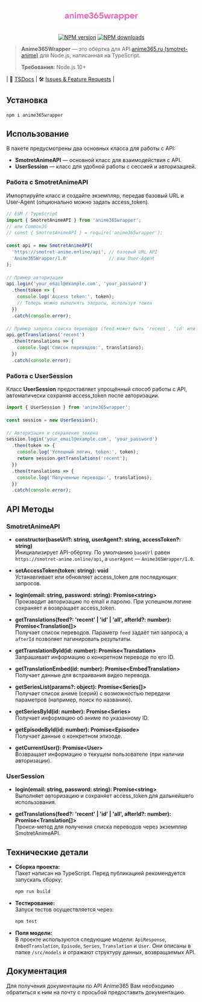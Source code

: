 <p align="center">
  <img src="https://raw.githubusercontent.com/thedvxchsquad/anime365wrapper/master/.github/logo.png" alt="Anime365Wrapper Logo" width="200">
</p>
<p align="center">
  <a href="https://www.npmjs.com/package/anime365wrapper"><img src="https://img.shields.io/npm/v/anime365wrapper.svg?style=flat-square" alt="NPM version"></a>
  <a href="https://www.npmjs.com/package/anime365wrapper"><img src="https://img.shields.io/npm/dt/anime365wrapper.svg?style=flat-square" alt="NPM downloads"></a>
</p>

> **Anime365Wrapper** — это обёртка для API [anime365.ru (smotret-anime)](https://smotret-anime.online/api) для Node.js, написанная на TypeScript.
>
> **Требования:** Node.js 10+

| 📖 [TSDocs](https://tsdocs.dev) | 🛠 [Issues & Feature Requests](https://github.com/thedvxchsquad/anime365wrapper/issues) |

## Установка

```bash
npm i anime365wrapper
```

## Использование

В пакете предусмотрены два основных класса для работы с API:

- **SmotretAnimeAPI** — основной класс для взаимодействия с API.
- **UserSession** — класс для удобной работы с сессией и авторизацией.

### Работа с SmotretAnimeAPI

Импортируйте класс и создайте экземпляр, передав базовый URL и User-Agent (опционально можно задать access_token).

```javascript
// ESM / TypeScript
import { SmotretAnimeAPI } from 'anime365wrapper';
// или CommonJS
// const { SmotretAnimeAPI } = require('anime365wrapper');

const api = new SmotretAnimeAPI(
  'https://smotret-anime.online/api', // базовый URL API
  'Anime365Wrapper/1.0'               // ваш User-Agent
);

// Пример авторизации
api.login('your_email@example.com', 'your_password')
  .then(token => {
    console.log('Access token:', token);
    // Теперь можно выполнять запросы, используя токен
  })
  .catch(console.error);

// Пример запроса списка переводов (feed может быть 'recent', 'id' или 'all')
api.getTranslations('recent')
  .then(translations => {
    console.log('Список переводов:', translations);
  })
  .catch(console.error);
```

### Работа с UserSession

Класс **UserSession** предоставляет упрощённый способ работы с API, автоматически сохраняя access_token после авторизации.

```javascript
import { UserSession } from 'anime365wrapper';

const session = new UserSession();

// Авторизация и сохранение токена
session.login('your_email@example.com', 'your_password')
  .then(token => {
    console.log('Успешный логин, token:', token);
    return session.getTranslations('recent');
  })
  .then(translations => {
    console.log('Полученные переводы:', translations);
  })
  .catch(console.error);
```

## API Методы

### SmotretAnimeAPI

- **constructor(baseUrl?: string, userAgent?: string, accessToken?: string)**  
  Инициализирует API-обёртку. По умолчанию `baseUrl` равен `https://smotret-anime.online/api`, а `userAgent` — `Anime365Wrapper/1.0`.

- **setAccessToken(token: string): void**  
  Устанавливает или обновляет access_token для последующих запросов.

- **login(email: string, password: string): Promise\<string\>**  
  Производит авторизацию по email и паролю. При успешном логине сохраняет и возвращает access_token.

- **getTranslations(feed?: 'recent' | 'id' | 'all', afterId?: number): Promise\<Translation[]\>**  
  Получает список переводов. Параметр `feed` задаёт тип запроса, а `afterId` позволяет пагинировать результаты.

- **getTranslationById(id: number): Promise\<Translation\>**  
  Запрашивает информацию о конкретном переводе по его ID.

- **getTranslationEmbed(id: number): Promise\<EmbedTranslation\>**  
  Получает данные для встраивания видео перевода.

- **getSeriesList(params?: object): Promise\<Series[]\>**  
  Получает список аниме (серий) с возможностью передачи параметров (например, поиск по названию).

- **getSeriesById(id: number): Promise\<Series\>**  
  Получает информацию об аниме по указанному ID.

- **getEpisodeById(id: number): Promise\<Episode\>**  
  Получает данные о конкретном эпизоде.

- **getCurrentUser(): Promise\<User\>**  
  Возвращает информацию о текущем пользователе (при наличии авторизации).

### UserSession

- **login(email: string, password: string): Promise\<string\>**  
  Выполняет авторизацию и сохраняет access_token для дальнейшего использования.

- **getTranslations(feed?: 'recent' | 'id' | 'all', afterId?: number): Promise\<Translation[]\>**  
  Прокси-метод для получения списка переводов через экземпляр SmotretAnimeAPI.

## Технические детали

- **Сборка проекта:**  
  Пакет написан на TypeScript. Перед публикацией рекомендуется запускать сборку:
  ```bash
  npm run build
  ```

- **Тестирование:**  
  Запуск тестов осуществляется через:
  ```bash
  npm test
  ```

- **Поля модели:**  
  В проекте используются следующие модели: `ApiResponse`, `EmbedTranslation`, `Episode`, `Series`, `Translation` и `User`. Они описаны в папке `/src/models` и отражают структуру данных, возвращаемых API.

## Документация

Для получения документации по API Anime365 Вам необходимо обратиться к ним на почту с просьбой предоставить документацию.